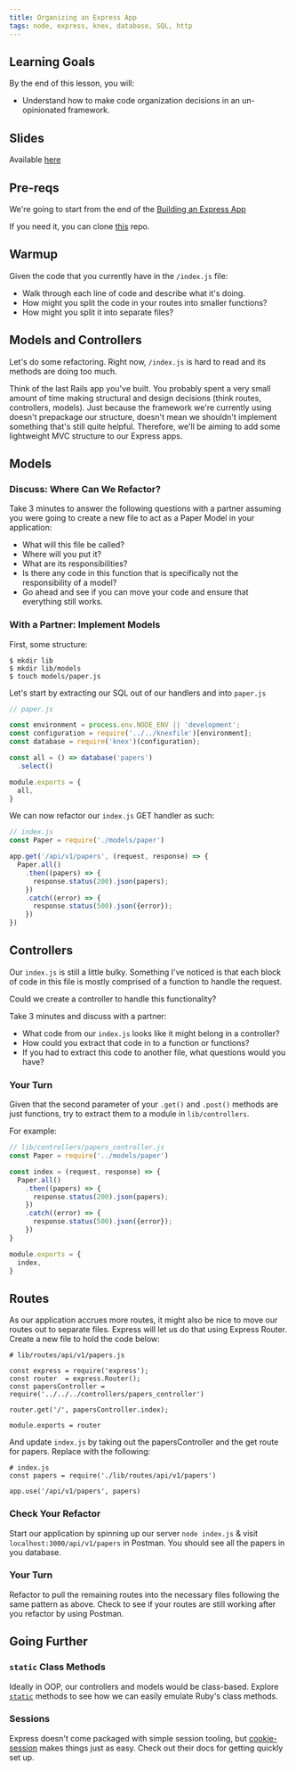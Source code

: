 ```yaml
---
title: Organizing an Express App
tags: node, express, knex, database, SQL, http
---
```


## Learning Goals

By the end of this lesson, you will:

*   Understand how to make code organization decisions in an un-opinionated framework.

## Slides

Available [here](../slides/organizing_an_express_app)

## Pre-reqs

We're going to start from the end of the [Building an Express App](http://curriculum.turing.edu/module4/lessons/express_knex)

If you need it, you can clone [this](https://github.com/turingschool-examples/publications) repo.

## Warmup

Given the code that you currently have in the `/index.js` file:

* Walk through each line of code and describe what it's doing.
* How might you split the code in your routes into smaller functions?
* How might you split it into separate files?

## Models and Controllers

Let's do some refactoring. Right now, `/index.js` is hard to read and its methods are doing too much.

Think of the last Rails app you've built. You probably spent a very small amount of time making structural and design decisions (think routes, controllers, models). Just because the framework we're currently using doesn't prepackage our structure, doesn't mean we shouldn't implement something that's still quite helpful. Therefore, we'll be aiming to add some lightweight MVC structure to our Express apps.

## Models

### Discuss: Where Can We Refactor?

Take 3 minutes to answer the following questions with a partner assuming you were going to create a new file to act as a Paper Model in your application:

* What will this file be called?
* Where will you put it?
* What are its responsibilities?
* Is there any code in this function that is specifically not the responsibility of a model?
* Go ahead and see if you can move your code and ensure that everything still works.

### With a Partner: Implement Models

First, some structure:

```
$ mkdir lib
$ mkdir lib/models
$ touch models/paper.js
```

Let's start by extracting our SQL out of our handlers and into `paper.js`

```js
// paper.js

const environment = process.env.NODE_ENV || 'development';
const configuration = require('../../knexfile')[environment];
const database = require('knex')(configuration);

const all = () => database('papers')
  .select()

module.exports = {
  all,
}
```

We can now refactor our `index.js` GET handler as such:

```js
// index.js
const Paper = require('./models/paper')

app.get('/api/v1/papers', (request, response) => {
  Paper.all()
    .then((papers) => {
      response.status(200).json(papers);
    })
    .catch((error) => {
      response.status(500).json({error});
    })
})
```

## Controllers

Our `index.js` is still a little bulky. Something I've noticed is that each block of code in this file is mostly comprised of a function to handle the request.

Could we create a controller to handle this functionality?

Take 3 minutes and discuss with a partner:

* What code from our `index.js` looks like it might belong in a controller?
* How could you extract that code in to a function or functions?
* If you had to extract this code to another file, what questions would you have?

### Your Turn

Given that the second parameter of your `.get()` and `.post()` methods are just functions, try to extract them to a module in `lib/controllers`.

For example:

```js
// lib/controllers/papers_controller.js
const Paper = require('../models/paper')

const index = (request, response) => {
  Paper.all()
    .then((papers) => {
      response.status(200).json(papers);
    })
    .catch((error) => {
      response.status(500).json({error});
    })
}

module.exports = {
  index,
}
```

## Routes

As our application accrues more routes, it might also be nice to move our routes out to separate files. Express will let us do that using Express Router. Create a new file to hold the code below:

```
# lib/routes/api/v1/papers.js

const express = require('express');
const router  = express.Router();
const papersController = require('../../../controllers/papers_controller')

router.get('/', papersController.index);

module.exports = router
```

And update `index.js` by taking out the papersController and the get route for papers. Replace with the following:

```
# index.js
const papers = require('./lib/routes/api/v1/papers')

app.use('/api/v1/papers', papers)
```

### Check Your Refactor

Start our application by spinning up our server `node index.js` & visit `localhost:3000/api/v1/papers` in Postman.
You should see all the papers in you database.

### Your Turn

Refactor to pull the remaining routes into the necessary files following the same pattern as above.
Check to see if your routes are still working after you refactor by using Postman.

## Going Further

### `static` Class Methods

Ideally in OOP, our controllers and models would be class-based. Explore [`static`](https://developer.mozilla.org/en-US/docs/Web/JavaScript/Reference/Classes/static) methods to see how we can easily emulate Ruby's class methods.

### Sessions

Express doesn't come packaged with simple session tooling, but [cookie-session](https://github.com/expressjs/cookie-session) makes things just as easy. Check out their docs for getting quickly set up.
